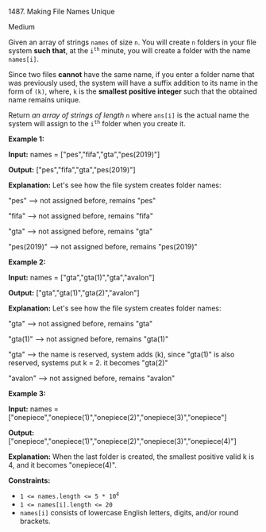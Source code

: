 1487\. Making File Names Unique

Medium

Given an array of strings `names` of size `n`. You will create `n` folders in your file system **such that**, at the <code>i<sup>th</sup></code> minute, you will create a folder with the name `names[i]`.

Since two files **cannot** have the same name, if you enter a folder name that was previously used, the system will have a suffix addition to its name in the form of `(k)`, where, `k` is the **smallest positive integer** such that the obtained name remains unique.

Return _an array of strings of length_ `n` where `ans[i]` is the actual name the system will assign to the <code>i<sup>th</sup></code> folder when you create it.

**Example 1:**

**Input:** names = ["pes","fifa","gta","pes(2019)"]

**Output:** ["pes","fifa","gta","pes(2019)"]

**Explanation:** Let's see how the file system creates folder names:

"pes" --> not assigned before, remains "pes"

"fifa" --> not assigned before, remains "fifa"

"gta" --> not assigned before, remains "gta"

"pes(2019)" --> not assigned before, remains "pes(2019)"

**Example 2:**

**Input:** names = ["gta","gta(1)","gta","avalon"]

**Output:** ["gta","gta(1)","gta(2)","avalon"]

**Explanation:** Let's see how the file system creates folder names:

"gta" --> not assigned before, remains "gta"

"gta(1)" --> not assigned before, remains "gta(1)"

"gta" --> the name is reserved, system adds (k), since "gta(1)" is also reserved, systems put k = 2. it becomes "gta(2)"

"avalon" --> not assigned before, remains "avalon"

**Example 3:**

**Input:** names = ["onepiece","onepiece(1)","onepiece(2)","onepiece(3)","onepiece"]

**Output:** ["onepiece","onepiece(1)","onepiece(2)","onepiece(3)","onepiece(4)"]

**Explanation:** When the last folder is created, the smallest positive valid k is 4, and it becomes "onepiece(4)".

**Constraints:**

*   <code>1 <= names.length <= 5 * 10<sup>4</sup></code>
*   `1 <= names[i].length <= 20`
*   `names[i]` consists of lowercase English letters, digits, and/or round brackets.